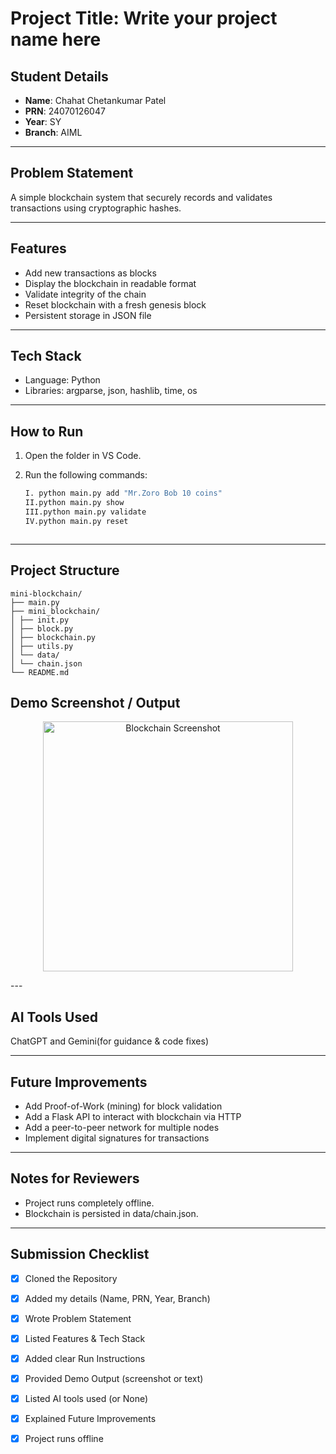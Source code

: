 # Project Title: Write your project name here

## Student Details
- **Name**: Chahat Chetankumar Patel 
- **PRN**: 24070126047  
- **Year**: SY 
- **Branch**: AIML  

---

## Problem Statement
A simple blockchain system that securely records and validates transactions using cryptographic hashes.  


---

## Features

- Add new transactions as blocks
- Display the blockchain in readable format
- Validate integrity of the chain
- Reset blockchain with a fresh genesis block
- Persistent storage in JSON file 

---

## Tech Stack
- Language: Python
- Libraries: argparse, json, hashlib, time, os

---

## How to Run
1. Open the folder in VS Code.  
2. Run the following commands:  

    ```bash
    I. python main.py add "Mr.Zoro Bob 10 coins" 
    II.python main.py show 
    III.python main.py validate 
    IV.python main.py reset 



---

## Project Structure
```text
mini-blockchain/
├── main.py
├── mini_blockchain/
│ ├── init.py
│ ├── block.py
│ ├── blockchain.py
│ ├── utils.py
│ └── data/
│ └── chain.json
└── README.md
```





## Demo Screenshot / Output
<p align="center">
  <img src="mini_blockchain/data/screenshot.png" alt="Blockchain Screenshot" width="400">
</p>
---

## AI Tools Used
ChatGPT and Gemini(for guidance & code fixes)

---

## Future Improvements
- Add Proof-of-Work (mining) for block validation
- Add a Flask API to interact with blockchain via HTTP
- Add a peer-to-peer network for multiple nodes
- Implement digital signatures for transactions


---

## Notes for Reviewers
- Project runs completely offline.
- Blockchain is persisted in data/chain.json.

---

## Submission Checklist 
- [x] Cloned the Repository 
- [x] Added my details (Name, PRN, Year, Branch)  
- [x] Wrote Problem Statement  
- [x] Listed Features & Tech Stack  
- [x] Added clear Run Instructions  
- [x] Provided Demo Output (screenshot or text)  
- [x] Listed AI tools used (or None)  
- [x] Explained Future Improvements  
- [x] Project runs offline

